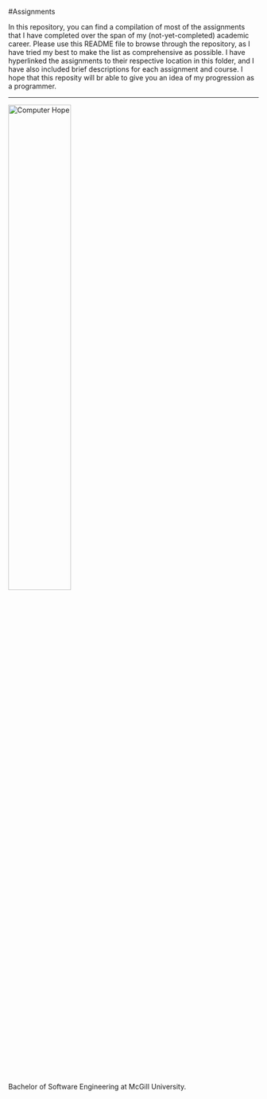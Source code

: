 #Assignments 

In this repository, you can find a compilation of most of the assignments that I have completed over the span of my (not-yet-completed) academic career. Please use this README file to browse through the repository, as I have tried my best to make the list as comprehensive as possible. I have hyperlinked the assignments to their respective location in this folder, and I have also included brief descriptions for each assignment and course. I hope that this reposity will br able to give you an idea of my progression as a programmer.  


___

<img src="http://royalvictoria.mcgill.ca/wp-content/uploads/2014/02/logo_video.png"  width="50%" height="50%" alt="Computer Hope">

Bachelor of Software Engineering at McGill University. 
